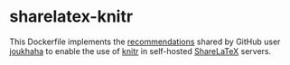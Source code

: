 # sharelatex-knitr 

This Dockerfile implements the [recommendations](https://github.com/sharelatex/sharelatex/issues/460#issuecomment-283598664) shared by GitHub user [joukhaha](https://github.com/joukhaha) to enable the use of [knitr](https://yihui.name/knitr/) in self-hosted [ShareLaTeX](https://github.com/sharelatex/sharelatex) servers. 
